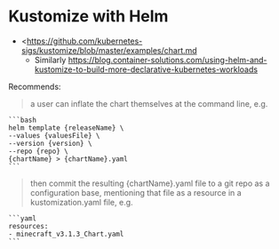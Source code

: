 # Kustomize with Helm

* <https://github.com/kubernetes-sigs/kustomize/blob/master/examples/chart.md
    * Similarly <https://blog.container-solutions.com/using-helm-and-kustomize-to-build-more-declarative-kubernetes-workloads>

Recommends:

> a user can inflate the chart themselves at the command line, e.g.

    ```bash
    helm template {releaseName} \
    --values {valuesFile} \
    --version {version} \
    --repo {repo} \
    {chartName} > {chartName}.yaml
    ```

> then commit the resulting {chartName}.yaml file to a git repo as a configuration base, mentioning that file as a resource in a kustomization.yaml file, e.g.

    ```yaml
    resources:
    - minecraft_v3.1.3_Chart.yaml
    ```
